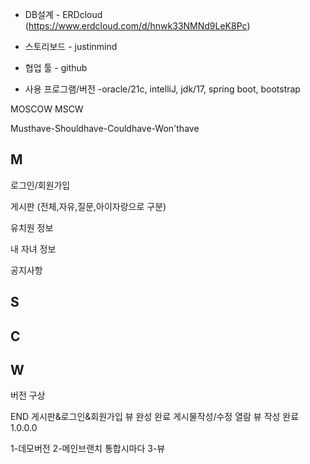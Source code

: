 * DB설계 - ERDcloud (https://www.erdcloud.com/d/hnwk33NMNd9LeK8Pc)

* 스토리보드 - justinmind

* 협업 툴 - github

* 사용 프로그램/버전 -oracle/21c, intelliJ, jdk/17, spring boot, bootstrap



MOSCOW MSCW

Musthave-Shouldhave-Couldhave-Won'thave

## M
로그인/회원가입

게시판 (전체,자유,질문,아이자랑으로 구분)

유치원 정보

내 자녀 정보

공지사항





## S






## C


## W


버전 구상

END
게시판&로그인&회원가입 뷰 완성 완료
게시물작성/수정 열람 뷰 작성 완료
1.0.0.0

1-데모버전
2-메인브랜치 통합시마다
3-뷰

